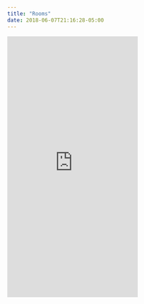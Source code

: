 ```yaml
---
title: "Rooms"
date: 2018-06-07T21:16:28-05:00
---
```

<iframe src="https://www.google.com/calendar/embed?showTitle=0&amp;height=600&amp;wkst=1&amp;bgcolor=%23FFFFFF&amp;src=vladgh.com_0n0con89akcsf0pk487ohmcjs0%40group.calendar.google.com&amp;color=%23125A12&amp;src=vladgh.com_ei17abjpptidaoackvlf2i9tpk%40group.calendar.google.com&amp;color=%2342104A&amp;src=vladgh.com_k6eh2bp3unvsqm61etbepqhqe0%40group.calendar.google.com&amp;color=%23B1440E&amp;src=vladgh.com_1hr0k4c63f996ubf4bh2s8o7f8%40group.calendar.google.com&amp;color=%232952A3&amp;ctz=America%2FChicago" height="600" frameborder="0" scrolling="no"></iframe>
